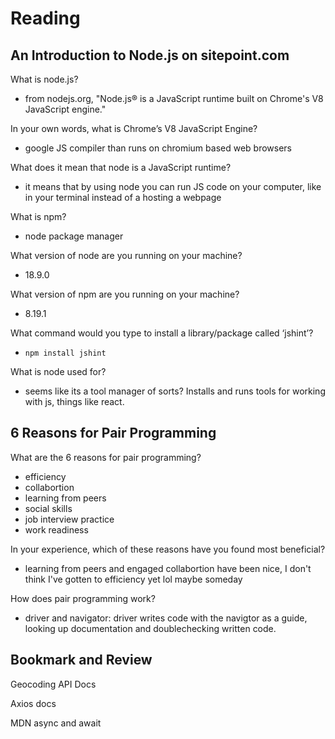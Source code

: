 # Reading

## An Introduction to Node.js on sitepoint.com

What is node.js?

- from nodejs.org, "Node.js® is a JavaScript runtime built on Chrome's V8 JavaScript engine."

In your own words, what is Chrome’s V8 JavaScript Engine?

- google JS compiler than runs on chromium based web browsers

What does it mean that node is a JavaScript runtime?

- it means that by using node you can run JS code on your computer, like in your terminal instead of a hosting a webpage

What is npm?

- node package manager

What version of node are you running on your machine?

- 18.9.0

What version of npm are you running on your machine?

- 8.19.1

What command would you type to install a library/package called ‘jshint’?

- `npm install jshint`

What is node used for?

- seems like its a tool manager of sorts? Installs and runs tools for working with js, things like react.

## 6 Reasons for Pair Programming

What are the 6 reasons for pair programming?

- efficiency
- collabortion
- learning from peers
- social skills
- job interview practice
- work readiness

In your experience, which of these reasons have you found most beneficial?

- learning from peers and engaged collabortion have been nice, I don't think I've gotten to efficiency yet lol maybe someday

How does pair programming work?

- driver and navigator: driver writes code with the navigtor as a guide, looking up documentation and doublechecking written code.

## Bookmark and Review

Geocoding API Docs

Axios docs

MDN async and await